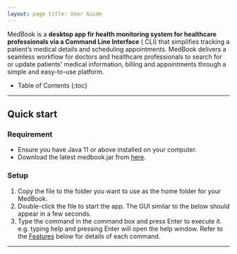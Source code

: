 ```yaml
---
layout: page title: User Guide
---
```


MedBook is a **desktop app fir health monitoring system for healthcare professionals via a Command Line Interface** (
CLI)  that simplifies tracking a patient’s medical details and scheduling appointments. MedBook delivers a seamless
workflow for doctors and healthcare professionals to search for or update patients' medical information, billing and
appointments through a simple and easy-to-use platform.

* Table of Contents {:toc}

--------------------------------------------------------------------------------------------------------------------

## Quick start

### Requirement

- Ensure you have Java 11 or above installed on your computer.
- Download the latest medbook.jar from [here](https://github.com/AY2122S2-CS2103T-T11-1/tp/releases).

### Setup

1. Copy the file to the folder you want to use as the home folder for your MedBook.
2. Double-click the file to start the app. The GUI similar to the below should appear in a few seconds.
3. Type the command in the command box and press Enter to execute it. e.g. typing help and pressing Enter will open the help window. Refer to the [Features](#features) below for details of each command.
--------------------------------------------------------------------------------------------------------------------